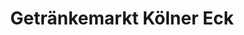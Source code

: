 ---
title: "Getränkemarkt Kölner Eck"
url: /luedenscheid/getraenkemarkt-koelner-eck/
shop: Getränke
---